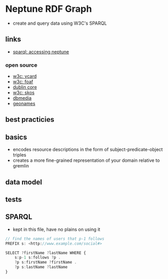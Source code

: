 # Neptune RDF Graph

- create and query data using W3C's SPARQL

## links

- [sparql: accessing neptune](https://docs.aws.amazon.com/neptune/latest/userguide/access-graph-sparql.html)

### open source

- [w3c: vcard](https://www.w3.org/TR/vcard-rdf/)
- [w3c: foaf](http://xmlns.com/foaf/0.1/)
- [dublin core](https://www.dublincore.org/)
- [w3c: skos](https://www.w3.org/2004/02/skos/)
- [dbmedia](https://en.wikipedia.org/wiki/DBpedia)
- [geonames](https://en.wikipedia.org/wiki/GeoNames)

## best practicies

## basics

- encodes resource descriptions in the form of subject-predicate-object triples
- creates a more fine-grained representation of your domain relative to gremlin

## data model

## tests

## SPARQL

- kept in this file, have no plains on using it

```ts
// find the names of users that p-1 follows
PREFIX s: <http://www.example.com/social#>

SELECT ?firstName ?lastName WHERE {
    s:p-1 s:follows ?p .
    ?p s:firstName ?firstName .
    ?p s:lastName ?lastName
}

```
